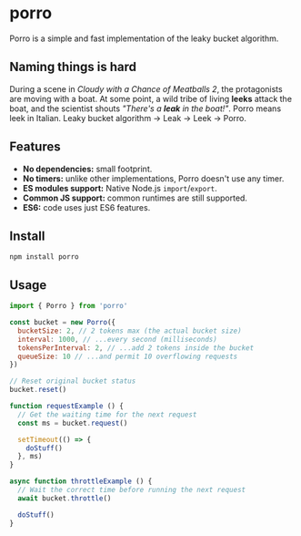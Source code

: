 # porro

Porro is a simple and fast implementation of the leaky bucket algorithm.

## Naming things is hard

During a scene in _Cloudy with a Chance of Meatballs 2_, the protagonists are moving with a boat. At some point, a wild tribe of living **leeks** attack the boat, and the scientist shouts _"There's a **leak** in the boat!"_. Porro means leek in Italian. Leaky bucket algorithm -> Leak -> Leek -> Porro.

## Features

- **No dependencies:** small footprint.
- **No timers:** unlike other implementations, Porro doesn't use any timer.
- **ES modules support:** Native Node.js `import`/`export`.
- **Common JS support:** common runtimes are still supported.
- **ES6:** code uses just ES6 features.

## Install

```
npm install porro
```

## Usage

```javascript
import { Porro } from 'porro'

const bucket = new Porro({
  bucketSize: 2, // 2 tokens max (the actual bucket size)
  interval: 1000, // ...every second (milliseconds)
  tokensPerInterval: 2, // ...add 2 tokens inside the bucket
  queueSize: 10 // ...and permit 10 overflowing requests
})

// Reset original bucket status
bucket.reset()

function requestExample () {
  // Get the waiting time for the next request
  const ms = bucket.request()

  setTimeout(() => {
    doStuff()
  }, ms)
}

async function throttleExample () {
  // Wait the correct time before running the next request
  await bucket.throttle()

  doStuff()
}
```
